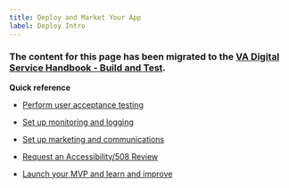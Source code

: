 ```yaml
---
title: Deploy and Market Your App
label: Deploy Intro
---
```


### The content for this page has been migrated to the <a title="go to VA Digital Service Handbook" href="https://department-of-veterans-affairs.github.io/va-digital-service-handbook/delivery/build-and-test/index.html" target="_blank">VA Digital Service Handbook - Build and Test</a>.


**Quick reference**

* <a title="go to uat" href="https://department-of-veterans-affairs.github.io/va-digital-service-handbook/resources/more/uat" target="_blank">Perform user acceptance testing</a>

* <a title="go to live service details" href="https://department-of-veterans-affairs.github.io/va-digital-service-handbook/resources/more/service-details" target="_blank">Set up monitoring and logging</a>

* <a title="go to communications" href="https://department-of-veterans-affairs.github.io/va-digital-service-handbook/resources/more/marcom" target="_blank">Set up marketing and communications</a>

* <a title="go to va 508" href="https://github.com/department-of-veterans-affairs/vets-work-practices/blob/master/Reviews-External-Contractors/request-508-review.md#dsva-accessibility-process" target="_blank">Request an Accessibility/508 Review</a>

* <a title="go to learn and improve" href="https://department-of-veterans-affairs.github.io/va-digital-service-handbook/delivery/learn-and-improve" target="_blank">Launch your MVP and learn and improve</a>



<!--
Process:

1. [Create a launch plan](./): determine what criteria you'll use to know when you're ready to start driving live traffic to your application.

1. [Perform User Acceptance Testing](./):
1. [Set up monitoring and logging](./):
1. [Configure any alerts around saturation, error rate, latency, availability](./):
1. [Set rate limits](./):
1. [Communicate the upcoming launch](./): send information about your product out to teams like Call Centers, stakeholders, anyone else who may play a role in supporting your application once it's live. As a sample, reference the product guide that Vets.gov uses to update teams of new products launching.
1. [Schedule a walkthrough with VA's 508 Office](./): in addition to automated 508 testing, it's important to have the 508 Office walk through your application as they may be able to catch more nuanced challenges you'll want to resolve prior to launch.
1. [Launch and monitor](./):

-->